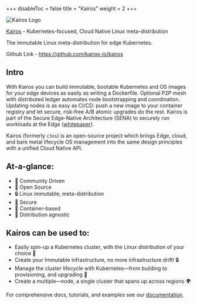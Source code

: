 
+++
disableToc = false
title = "Kairos"
weight = 2
+++

![Kairos Logo](https://user-images.githubusercontent.com/2420543/193010398-72d4ba6e-7efe-4c2e-b7ba-d3a826a55b7d.png)

[Kairos](https://github.com/kairos-io/kairos) - Kubernetes-focused, Cloud Native Linux meta-distribution

The immutable Linux meta-distribution for edge Kubernetes.

Github Link - https://github.com/kairos-io/kairos

## Intro

With Kairos you can build immutable, bootable Kubernetes and OS images for your edge devices as easily as writing a Dockerfile. Optional P2P mesh with distributed ledger automates node bootstrapping and coordination. Updating nodes is as easy as CI/CD: push a new image to your container registry and let secure, risk-free A/B atomic upgrades do the rest. Kairos is part of the Secure Edge-Native Architecture (SENA) to securely run workloads at the Edge ([whitepaper](https://github.com/kairos-io/kairos/files/11250843/Secure-Edge-Native-Architecture-white-paper-20240417.3.pdf)).

Kairos (formerly `c3os`) is an open-source project which brings Edge, cloud, and bare metal lifecycle OS management into the same design principles with a unified Cloud Native API.

## At-a-glance:

- 🎀 Community Driven
- 🐙 Open Source
- 🔒 Linux immutable, meta-distribution
- 🔑 Secure
- 🐳 Container-based
- 🐧 Distribution agnostic


## Kairos can be used to:

- Easily spin-up a Kubernetes cluster, with the Linux distribution of your choice :penguin:
- Create your Immutable infrastructure, no more infrastructure drift! :lock:
- Manage the cluster lifecycle with Kubernetes—from building to provisioning, and upgrading :rocket:
- Create a multiple—node, a single cluster that spans up across regions :earth_africa:

For comprehensive docs, tutorials, and examples see our [documentation](https://kairos.io/docs/getting-started/).

